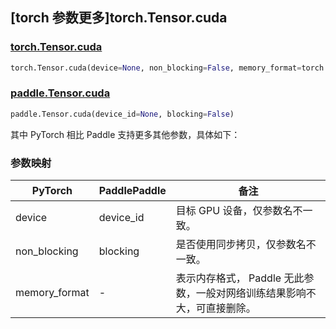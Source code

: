 ## [torch 参数更多]torch.Tensor.cuda

### [torch.Tensor.cuda](https://pytorch.org/docs/stable/generated/torch.Tensor.cuda.html#torch.Tensor.cuda)

```python
torch.Tensor.cuda(device=None, non_blocking=False, memory_format=torch.preserve_format)
```

### [paddle.Tensor.cuda](https://www.paddlepaddle.org.cn/documentation/docs/zh/api/paddle/Tensor_cn.html#cuda-device-id-none-blocking-false)

```python
paddle.Tensor.cuda(device_id=None, blocking=False)
```

其中 PyTorch 相比 Paddle 支持更多其他参数，具体如下：

### 参数映射

| PyTorch       | PaddlePaddle | 备注                                                                     |
| ------------- | ------------ | ------------------------------------------------------------------------ |
| device        | device_id    | 目标 GPU 设备，仅参数名不一致。                                          |
| non_blocking  | blocking     | 是否使用同步拷贝，仅参数名不一致。                                       |
| memory_format | -            | 表示内存格式， Paddle 无此参数，一般对网络训练结果影响不大，可直接删除。 |
